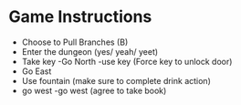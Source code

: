 # Game Instructions

- Choose to Pull Branches (B)
- Enter the dungeon (yes/ yeah/ yeet)
- Take key
-Go North
-use key
(Force key to unlock door)
- Go East
- Use fountain
(make sure to complete drink action)
- go west
-go west
(agree to take book)
